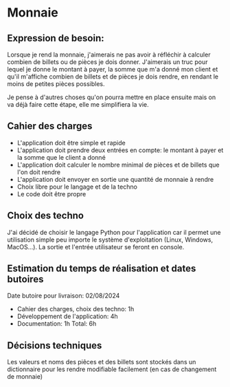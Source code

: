 # Monnaie

## Expression de besoin:

Lorsque je rend la monnaie, j'aimerais ne pas avoir à réfléchir à calculer combien de billets ou de pièces je dois donner.
J'aimerais un truc pour lequel je donne le montant à payer, la somme que m'a donné mon client et qu'il m'affiche combien de billets et de pièces je dois rendre, en rendant le moins de petites pièces possibles.

Je pense à d'autres choses qu'on pourra mettre en place ensuite mais on va déjà faire cette étape, elle me simplifiera la vie.

## Cahier des charges

- L'application doit être simple et rapide
- L'application doit prendre deux entrées en compte: le montant à payer et la somme que le client a donné
- L'application doit calculer le nombre minimal de pièces et de billets que l'on doit rendre
- L'application doit envoyer en sortie une quantité de monnaie à rendre
- Choix libre pour le langage et de la techno
- Le code doit être propre

## Choix des techno

J'ai décidé de choisir le langage Python pour l'application car il permet une utilisation simple peu importe le système d'exploitation (Linux, Windows, MacOS...). La sortie et l'entrée utilisateur se feront en console.

## Estimation du temps de réalisation et dates butoires

Date butoire pour livraison: 02/08/2024

- Cahier des charges, choix des techno: 1h
- Développement de l'application: 4h
- Documentation: 1h
Total: 6h

## Décisions techniques

Les valeurs et noms des piêces et des billets sont stockés dans un dictionnaire pour les rendre modifiable facilement (en cas de changement de monnaie)
